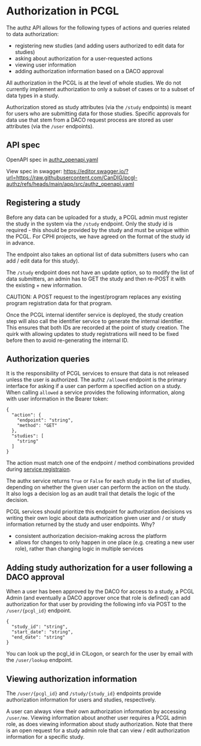 # Authorization in PCGL 

The authz API allows for the following types of actions and queries related to data authorization:

* registering new studies (and adding users authorized to edit data for studies)
* asking about authorization for a user-requested actions
* viewing user information
* adding authorization information based on a DACO approval

All authorization in the PCGL is at the level of whole studies. We do not currently implement authorization to only a subset of cases or to a subset of data types in a study. 

Authorization stored as study attributes (via the `/study` endpoints) is meant for users who are submitting data for those studies. Specific approvals for data use that stem from a DACO request process are stored as user attributes (via the `/user` endpoints).

## API spec

OpenAPI spec in [authz_openapi.yaml](https://github.com/CanDIG/pcgl-authz/blob/main/app/src/authz_openapi.yaml)

View spec in swagger: https://editor.swagger.io/?url=https://raw.githubusercontent.com/CanDIG/pcgl-authz/refs/heads/main/app/src/authz_openapi.yaml

## Registering a study

Before any data can be uploaded for a study, a PCGL admin must register the study in the system via the `/study` endpoint. Only the study id is required - this should be provided by the study and must be unique within the PCGL. For CPHI projects, we have agreed on the format of the study id in advance. 

The endpoint also takes an optional list of data submitters (users who can add / edit data for this study). 

The `/study` endpoint does not have an update option, so to modify the list of data submitters, an admin has to GET the study and then re-POST it with the existing + new information. 

CAUTION: A POST request to the ingest/program replaces any existing program registration data for that program. 

Once the PCGL internal identifer service is deployed, the study creation step will also call the identifier service to generate the internal identifier. This ensures that both IDs are recorded at the point of study creation. The quirk with allowing updates to study registrations will need to be fixed before then to avoid re-generating the internal ID. 

## Authorization queries

It is the responsibility of PCGL services to ensure that data is not released unless the user is authorized. The authz `/allowed` endpoint is the primary interface for asking if a user can perform a specified action on a study. When calling `allowed` a service provides the following information, along with user information in the Bearer token:

```
{
  "action": {
    "endpoint": "string",
    "method": "GET"
  },
  "studies": [
    "string"
  ]
}
```


The action must match one of the endpoint / method combinations provided during [service registraion](/docs/service-registration.md).

The authx service returns `True` or `False` for each study in the list of studies, depending on whether the given user can perform the action on the study. It also logs a decision log as an audit trail that details the logic of the decision. 

PCGL services should prioritize this endpoint for authorization decisions vs writing their own logic about data authorization given user and / or study information returned by the study and user endpoints. Why?

* consistent authorization decision-making across the platform
* allows for changes to only happen in one place (e.g. creating a new user role), rather than changing logic in multiple services


## Adding study authorization for a user following a DACO approval 

When a user has been approved by the DACO for access to a study, a PCGL Admin (and eventually a DACO approver once that role is defined) can add authorization for that user by providing the following info via POST to the `/user/{pcgl_id}` endpoint. 

```
{
  "study_id": "string",
  "start_date": "string",
  "end_date": "string"
}
```

You can look up the pcgl_id in CILogon, or search for the user by email with the `/user/lookup` endpoint. 


## Viewing authorization information

The `/user/{pcgl_id}` and `/study/{study_id}` endpoints provide authorization information for users and studies, respectively. 

A user can always view their own authorization information by accessing `/user/me`. Viewing information about another user requires a PCGL admin role, as does viewing information about study authorization. Note that there is an open request for a study admin role that can view / edit authorization information for a specific study. 


